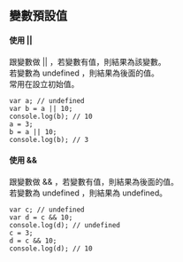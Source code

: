 ## 變數預設值
#### 使用 ||
跟變數做 || ，若變數有值，則結果為該變數。  
若變數為 undefined ，則結果為後面的值。  
常用在設立初始值。  
```
var a; // undefined
var b = a || 10;
console.log(b); // 10
a = 3;
b = a || 10;
console.log(b); // 3
```

#### 使用 &&
跟變數做 && ，若變數有值，則結果為後面的值。  
若變數為 undefined ，則結果為 undefined。  
```
var c; // undefined
var d = c && 10;
console.log(d); // undefined
c = 3;
d = c && 10;
console.log(d); // 10
```
